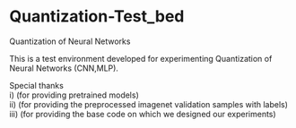 # Quantization-Test_bed <br /> 
Quantization of Neural Networks <br /> 

This is a test environment developed for experimenting Quantization of Neural Networks (CNN,MLP). <br /> 



Special thanks <br /> 
  i) (for providing pretrained models) <br />
  ii)  (for providing the preprocessed imagenet validation samples with labels) <br /> 
  iii) (for providing the base code on which we designed our experiments) <br /> 


